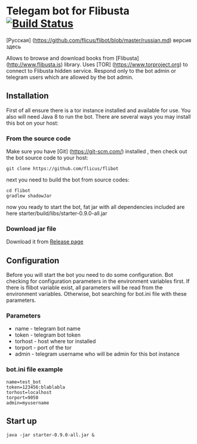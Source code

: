 # Telegam bot for Flibusta [![Build Status](https://travis-ci.org/flicus/flibot.png)](https://travis-ci.org/flicus/flibot)
[Русская] (https://github.com/flicus/flibot/blob/master/russian.md) версия здесь

Allows to browse and download books from [Flibusta] (http://www.flibusta.is) library. Uses [TOR] (https://www.torproject.org) to connect to Flibusta hidden service. Respond only to the bot admin or telegram users which are allowed by the bot admin.
## Installation
First of all ensure there is a tor instance installed and available for use. You also will need Java 8 to run the bot. There are several ways you may install this bot on your host:
### From the source code
Make sure you have [Git] (https://git-scm.com/) installed , then check out the bot source code to your host:
```
git clone https://github.com/flicus/flibot
```
next you need to build the bot from source codes:
```
cd flibot
gradlew shadowJar
```
now you ready to start the bot, fat jar with all dependencies included are here starter/build/libs/starter-0.9.0-all.jar  
### Download jar file
 Download it from [Release page](https://github.com/flicus/flibot/releases)
## Configuration
Before you will start the bot you need to do some configuration. Bot checking for configuration parameters in the environment variables first. If there is flibot variable exist, all parameters will be read from the environment variables. Otherwise, bot searching for bot.ini file with these parameters.
### Parameters
- name    - telegram bot name
- token   - telegram bot token
- torhost - host where tor installed 
- torport - port of the tor
- admin   - telegram username who will be admin for this bot instance
### bot.ini file example
```
name=test_bot
token=123456:blablabla
torhost=localhost
torport=9050
admin=myusername
```
## Start up
```
java -jar starter-0.9.0-all.jar &
```